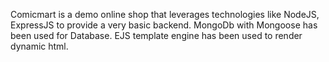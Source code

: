 Comicmart is a demo online shop that leverages technologies like NodeJS, ExpressJS to provide a very basic backend.
MongoDb with Mongoose has been used for Database.
EJS template engine has been used to render dynamic html.
